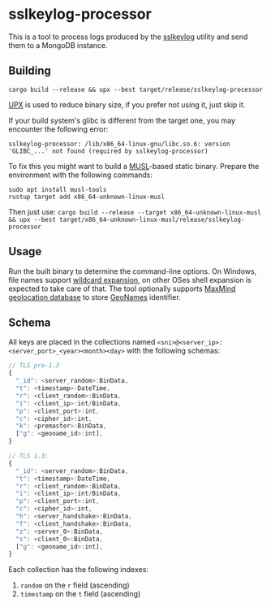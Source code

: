 # sslkeylog-processor
This is a tool to process logs produced by the [sslkeylog](https://github.com/drivenet/sslkeylog) utility and send them to a MongoDB instance.

## Building
`cargo build --release && upx --best target/release/sslkeylog-processor`

[UPX](https://github.com/upx/upx) is used to reduce binary size, if you prefer not using it, just skip it.

If your build system's glibc is different from the target one, you may encounter the following error:
```text
sslkeylog-processor: /lib/x86_64-linux-gnu/libc.so.6: version 'GLIBC_...' not found (required by sslkeylog-processor)
```

To fix this you might want to build a [MUSL](https://musl.libc.org/)-based static binary. Prepare the environment with the following commands:
```shell
sudo apt install musl-tools
rustup target add x86_64-unknown-linux-musl
```
Then just use:
`cargo build --release --target x86_64-unknown-linux-musl && upx --best target/x86_64-unknown-linux-musl/release/sslkeylog-processor`

## Usage
Run the built binary to determine the command-line options.
On Windows, file names support [wildcard expansion](https://docs.rs/glob/), on other OSes shell expansion is expected to take care of that.
The tool optionally supports [MaxMind geolocation database](https://www.maxmind.com/en/geoip2-databases) to store [GeoNames](https://www.geonames.org/) identifier.

## Schema
All keys are placed in the collections named `<sni>@<server_ip>:<server_port>_<year><month><day>` with the following schemas:
```javascript
// TLS pre-1.3
{
  "_id": <server_random>:BinData,
  "t": <timestamp>:DateTime,
  "r": <client_random>:BinData,
  "i": <client_ip>:int/BinData,
  "p": <client_port>:int,
  "c": <cipher_id>:int,
  "k": <premaster>:BinData,
  ["g": <geoname_id>:int],
}

// TLS 1.3:
{
  "_id": <server_random>:BinData,
  "t": <timestamp>:DateTime,
  "r": <client_random>:BinData,
  "i": <client_ip>:int/BinData,
  "p": <client_port>:int,
  "c": <cipher_id>:int,
  "h": <server_handshake>:BinData,
  "f": <client_handshake>:BinData,
  "z": <server_0>:BinData,
  "s": <client_0>:BinData,
  ["g": <geoname_id>:int],
}
```

Each collection has the following indexes:
1. `random` on the `r` field (ascending)
2. `timestamp` on the `t` field (ascending)
